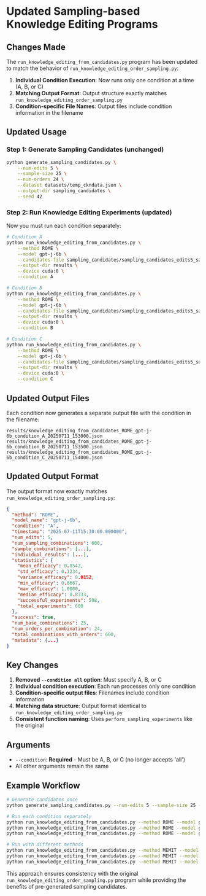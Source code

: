 # Updated Sampling-based Knowledge Editing Programs

## Changes Made

The `run_knowledge_editing_from_candidates.py` program has been updated to match the behavior of `run_knowledge_editing_order_sampling.py`:

1. **Individual Condition Execution**: Now runs only one condition at a time (A, B, or C)
2. **Matching Output Format**: Output structure exactly matches `run_knowledge_editing_order_sampling.py`
3. **Condition-specific File Names**: Output files include condition information in the filename

## Updated Usage

### Step 1: Generate Sampling Candidates (unchanged)

```bash
python generate_sampling_candidates.py \
    --num-edits 5 \
    --sample-size 25 \
    --num-orders 24 \
    --dataset datasets/temp_ckndata.json \
    --output-dir sampling_candidates \
    --seed 42
```

### Step 2: Run Knowledge Editing Experiments (updated)

Now you must run each condition separately:

```bash
# Condition A
python run_knowledge_editing_from_candidates.py \
    --method ROME \
    --model gpt-j-6b \
    --candidates-file sampling_candidates/sampling_candidates_edits5_samples25_orders24_seed42_20250711_150218.json \
    --output-dir results \
    --device cuda:0 \
    --condition A

# Condition B  
python run_knowledge_editing_from_candidates.py \
    --method ROME \
    --model gpt-j-6b \
    --candidates-file sampling_candidates/sampling_candidates_edits5_samples25_orders24_seed42_20250711_150218.json \
    --output-dir results \
    --device cuda:0 \
    --condition B

# Condition C
python run_knowledge_editing_from_candidates.py \
    --method ROME \
    --model gpt-j-6b \
    --candidates-file sampling_candidates/sampling_candidates_edits5_samples25_orders24_seed42_20250711_150218.json \
    --output-dir results \
    --device cuda:0 \
    --condition C
```

## Updated Output Files

Each condition now generates a separate output file with the condition in the filename:

```
results/knowledge_editing_from_candidates_ROME_gpt-j-6b_condition_A_20250711_153000.json
results/knowledge_editing_from_candidates_ROME_gpt-j-6b_condition_B_20250711_153500.json
results/knowledge_editing_from_candidates_ROME_gpt-j-6b_condition_C_20250711_154000.json
```

## Updated Output Format

The output format now exactly matches `run_knowledge_editing_order_sampling.py`:

```json
{
  "method": "ROME",
  "model_name": "gpt-j-6b",
  "condition": "A",
  "timestamp": "2025-07-11T15:30:00.000000",
  "num_edits": 5,
  "num_sampling_combinations": 600,
  "sample_combinations": [...],
  "individual_results": [...],
  "statistics": {
    "mean_efficacy": 0.8542,
    "std_efficacy": 0.1234,
    "variance_efficacy": 0.0152,
    "min_efficacy": 0.6667,
    "max_efficacy": 1.0000,
    "median_efficacy": 0.8333,
    "successful_experiments": 598,
    "total_experiments": 600
  },
  "success": true,
  "num_base_combinations": 25,
  "num_orders_per_combination": 24,
  "total_combinations_with_orders": 600,
  "metadata": {...}
}
```

## Key Changes

1. **Removed `--condition all` option**: Must specify A, B, or C
2. **Individual condition execution**: Each run processes only one condition
3. **Condition-specific output files**: Filenames include condition information
4. **Matching data structure**: Output format identical to `run_knowledge_editing_order_sampling.py`
5. **Consistent function naming**: Uses `perform_sampling_experiments` like the original

## Arguments

- `--condition`: **Required** - Must be A, B, or C (no longer accepts 'all')
- All other arguments remain the same

## Example Workflow

```bash
# Generate candidates once
python generate_sampling_candidates.py --num-edits 5 --sample-size 25 --num-orders 24

# Run each condition separately
python run_knowledge_editing_from_candidates.py --method ROME --model gpt-j-6b --condition A --candidates-file sampling_candidates/sampling_candidates_*.json
python run_knowledge_editing_from_candidates.py --method ROME --model gpt-j-6b --condition B --candidates-file sampling_candidates/sampling_candidates_*.json  
python run_knowledge_editing_from_candidates.py --method ROME --model gpt-j-6b --condition C --candidates-file sampling_candidates/sampling_candidates_*.json

# Run with different methods
python run_knowledge_editing_from_candidates.py --method MEMIT --model gpt-j-6b --condition A --candidates-file sampling_candidates/sampling_candidates_*.json
python run_knowledge_editing_from_candidates.py --method MEMIT --model gpt-j-6b --condition B --candidates-file sampling_candidates/sampling_candidates_*.json
python run_knowledge_editing_from_candidates.py --method MEMIT --model gpt-j-6b --condition C --candidates-file sampling_candidates/sampling_candidates_*.json
```

This approach ensures consistency with the original `run_knowledge_editing_order_sampling.py` program while providing the benefits of pre-generated sampling candidates.